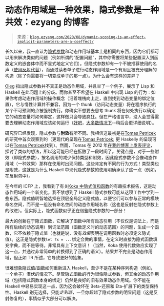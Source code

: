 <!--yml

类别：未分类

日期：2024-07-01 18:16:50

-->

# 动态作用域是一种效果，隐式参数是一种共效：ezyang 的博客

> 来源：[`blog.ezyang.com/2020/08/dynamic-scoping-is-an-effect-implicit-parameters-are-a-coeffect/`](http://blog.ezyang.com/2020/08/dynamic-scoping-is-an-effect-implicit-parameters-are-a-coeffect/)

长久以来，我一直认为[隐式参数](https://downloads.haskell.org/~ghc/latest/docs/html/users_guide/glasgow_exts.html#implicit-parameters)和动态作用域基本上是相同的东西，因为它们都可以用来解决类似的问题（例如所谓的“配置问题”，其中你需要将某些配置深入到函数定义的嵌套体中而不显式地定义它们）。但隐式参数却有一个不被推荐使用的名声（[使用反射代替](https://www.reddit.com/r/haskell/comments/5xqozf/implicit_parameters_vs_reflection/dek9eqg/)），而通过读者单子进行动态作用域是一个有用且被充分理解的构造（除了你需要将一切变成单子的那一点）。为什么会有这样的差异？

[Oleg](http://okmij.org/ftp/Computation/dynamic-binding.html#implicit-parameter-neq-dynvar) 指出隐式参数并不真正是动态作用域，并且举了一个例子，展示了 Lisp 和 Haskell 在此问题上的分歧。而你甚至不希望在 Haskell 中出现 Lisp 的行为：如果你考虑动态作用域的操作概念（沿着堆栈向上走，直到找到动态变量的绑定位置），它与惰性计算并不兼容，因为一个 thunk（访问动态变量）将在程序执行的某个不可预测的点被强制执行。你确实不想要去思考 thunk 将在何处执行以确定它的动态变量将如何绑定，这样做只会导致疯狂。但在严格语言中，没人会觉得需要去理解动态作用域应该如何运行（[好吧](https://blog.klipse.tech/clojure/2018/12/25/dynamic-scope-clojure.html)，[大多数情况下](https://stuartsierra.com/2013/03/29/perils-of-dynamic-scope)--稍后会更详细说明）。

研究界已经发现，隐式参数与**附效**有所不同。我相信这最初是在[Tomas Petricek](http://tomasp.net/academic/papers/coeffects/coeffects-icalp.pdf)的研究中首次观察到的（更现代的呈现在[Tomas Petricek](https://www.doc.ic.ac.uk/~dorchard/publ/coeffects-icfp14.pdf); 更 Haskelly 的呈现可以在[Tomas Petricek](http://tomasp.net/academic/papers/haskell-effects/haskell-effects.pdf)找到）。然而，Tomas 在 2012 年[在我的博客上发表评论](http://blog.ezyang.com/2012/10/generalizing-the-programmable-semicolon/)，探讨了类似的想法，所以这可能已经在酝酿了一段时间了。关键点是，对于一些附效（即隐式参数），按名调用的减少保持类型和附效，因此隐式参数不会像动态作用域（一种效果）那样在使用时出现问题。这些肯定有不同的行为方式！类型类也是附效，这就是为什么 Haskell 中现代隐式参数的使用明确承认了这一点（例如，在反射包中）。

在今年的 ICFP 上，我看到了有关[Koka 中隐式值和函数](https://www.microsoft.com/en-us/research/uploads/prod/2019/03/implicits-tr-v2.pdf)的有趣技术报告，这是动态作用域的一个新变化。我不禁想到了 Haskell 隐式参数可能从这项工作中学到一些东西。隐式值明智地选择在顶层全局定义隐式值，以便它们可以参与正常的模块命名空间，而不是一组没有命名空间的动态作用域名称（这也是反射在隐式参数上的改进）。但实际上，隐式函数似乎正在借鉴隐式参数的一部分！

最大的创新在于隐式函数，它解决了函数中所有动态引用（不仅仅是词法上，而是所有后续的动态调用）到词法范围（函数定义时的动态范围）的问题，生成一个函数，它不依赖于隐式值（也就是说，没有*效果*表明在调用函数时必须定义隐式值）。这正是隐式参数`let ?x = ...`绑定会做的事情，在定义时直接为隐式函数填充字典，而不是等待。非常具有上下文意识！（当然，Koka 使用代数效应实现了这一点，并通过非常简单的转换得到了正确的语义）。结果并不完全是动态作用域，但正如 TR 所述，它导致更好的抽象。

很难想象隐式值/函数如何重新进入 Haskell，至少不是在某种序列构造（例如，一个单子）潜伏的情况下。尽管隐式函数的行为很像隐式参数，但其余的动态作用域（包括隐式函数本身的绑定）仍然是良好的旧有效果动态作用域。你不能在 Haskell 中轻易实现这一点，因为这会破坏在 Beta-还原和 Eta-扩展下的类型保持性。Haskell 别无选择，只能*走到底*，一旦你超越了隐式参数的明显问题（这是反射修复的），事情似乎大部分可以解决。
